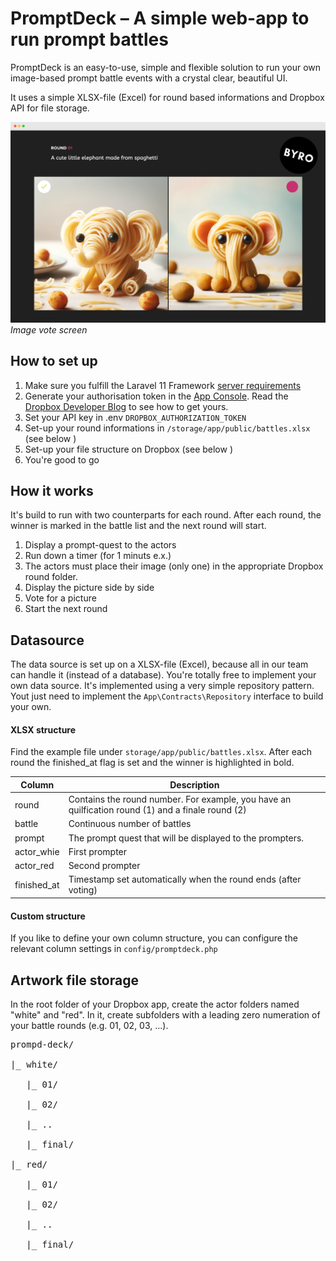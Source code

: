 # PromptDeck – A simple web-app to run prompt battles
PromptDeck is an easy-to-use, simple and flexible solution to run your own image-based prompt battle events with a crystal clear, beautiful UI.

It uses a simple XLSX-file (Excel) for round based informations and Dropbox API for file storage.

![vote screen](screenshot.png)
*Image vote screen*

## How to set up
1. Make sure you fulfill the Laravel 11 Framework [server requirements](https://laravel.com/docs/11.x/deployment#server-requirements)
2. Generate your authorisation token in the [App Console](https://www.dropbox.com/developers/apps). Read the [Dropbox Developer Blog](https://dropbox.tech/developers/generate-an-access-token-for-your-own-account) to see how to get yours.
3. Set your API key in .env `DROPBOX_AUTHORIZATION_TOKEN`
3. Set-up your round informations in `/storage/app/public/battles.xlsx` (see below )
4. Set-up your file structure on Dropbox (see below )
5. You're good to go

## How it works
It's build to run with two counterparts for each round. After each round, the winner is marked in the battle list and the next round will start.

1. Display a prompt-quest to the actors
2. Run down a timer (for 1 minuts e.x.)
3. The actors must place their image (only one) in the appropriate  Dropbox round folder. 
3. Display the picture side by side
4. Vote for a picture
5. Start the next round

## Datasource
The data source is set up on a XLSX-file (Excel), because all in our team can handle it (instead of a database). You're totally free to implement your own data source. It's implemented using a very simple repository pattern. Yout just need to implement the `App\Contracts\Repository` interface to build your own.

#### XLSX structure

Find the example file under `storage/app/public/battles.xlsx`. After each round the finished_at flag is set and the winner is highlighted in bold.

| Column     | Description                                                                                       |
|-------------|---------------------------------------------------------------------------------------------------|
| round       | Contains the round number. For example, you have an quilfication round (1) and a finale round (2) |
| battle      | Continuous number of battles                                                                      |
| prompt      | The prompt quest that will be displayed to the prompters.                                         |
| actor_whie  | First prompter                                                                                    |
| actor_red   | Second prompter                                                                                   |
| finished_at | Timestamp set automatically when the round ends (after voting)                                                                                    |

#### Custom structure
If you like to define your own column structure, you can configure the relevant column settings in `config/promptdeck.php`

## Artwork file storage
In the root folder of your Dropbox app, create the actor folders named "white" and "red". In it, create subfolders with a leading zero numeration of your battle rounds (e.g. 01, 02, 03, ...).


<pre>
prompd-deck/<br>
|_ white/<br>
   |_ 01/<br>
   |_ 02/ <br>
   |_ .. <br>
   |_ final/ <br>
|_ red/<br>
   |_ 01/<br>
   |_ 02/ <br>
   |_ .. <br>
   |_ final/ <br>
</pre>